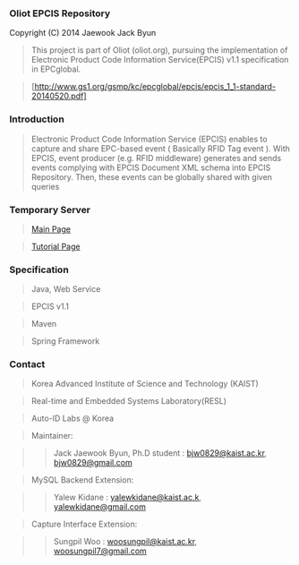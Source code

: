 ### Oliot EPCIS Repository ###
Copyright (C) 2014 Jaewook Jack Byun

> This project is part of Oliot (oliot.org), pursuing the implementation of
> Electronic Product Code Information Service(EPCIS) v1.1 specification in
> EPCglobal. 

> [http://www.gs1.org/gsmp/kc/epcglobal/epcis/epcis_1_1-standard-20140520.pdf]

### Introduction ###
> Electronic Product Code Information Service (EPCIS) enables to capture and share EPC-based event 
> ( Basically RFID Tag event ).
> With EPCIS, event producer (e.g. RFID middleware) generates and sends events
> complying with EPCIS Document XML schema into EPCIS Repository. 
> Then, these events can be globally shared with given queries 

### Temporary Server ###
> [Main Page](http://143.248.56.100:8080/epcis)

> [Tutorial Page](http://143.248.56.100:8080/epcis/tutorialPage.jsp)

### Specification ###
> Java, Web Service

> EPCIS v1.1

> Maven

> Spring Framework

### Contact ###
> Korea Advanced Institute of Science and Technology (KAIST)

> Real-time and Embedded Systems Laboratory(RESL)

> Auto-ID Labs @ Korea

> Maintainer:

>> Jack Jaewook Byun, Ph.D student : bjw0829@kaist.ac.kr, bjw0829@gmail.com

> MySQL Backend Extension:

>> Yalew Kidane : yalewkidane@kaist.ac.k, yalewkidane@gmail.com

> Capture Interface Extension:

>> Sungpil Woo : woosungpil@kaist.ac.kr, woosungpil7@gmail.com
